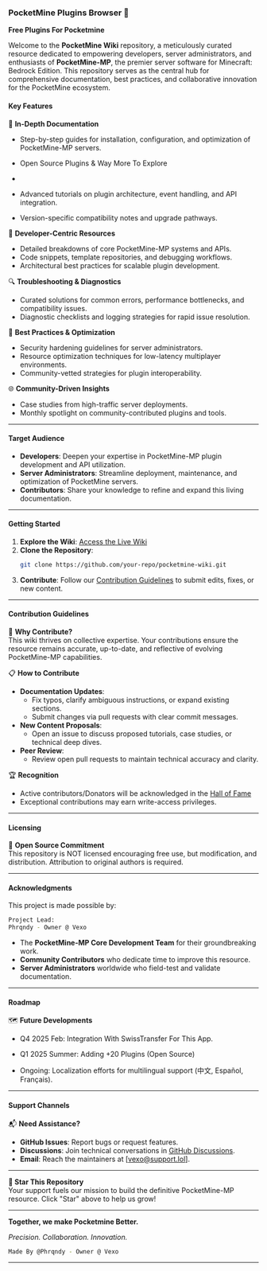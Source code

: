 


### **PocketMine Plugins Browser** 📘  
**Free Plugins For Pocketmine**  

Welcome to the **PocketMine Wiki** repository, a meticulously curated resource dedicated to empowering developers, server administrators, and enthusiasts of **PocketMine-MP**, the premier server software for Minecraft: Bedrock Edition. This repository serves as the central hub for comprehensive documentation, best practices, and collaborative innovation for the PocketMine ecosystem.  



#### **Key Features**  
📘 **In-Depth Documentation**  
- Step-by-step guides for installation, configuration, and optimization of PocketMine-MP servers.
- Open Source Plugins & Way More To Explore

- 
- Advanced tutorials on plugin architecture, event handling, and API integration.  
- Version-specific compatibility notes and upgrade pathways.  

🔧 **Developer-Centric Resources**  
- Detailed breakdowns of core PocketMine-MP systems and APIs.  
- Code snippets, template repositories, and debugging workflows.  
- Architectural best practices for scalable plugin development.  

🔍 **Troubleshooting & Diagnostics**  
- Curated solutions for common errors, performance bottlenecks, and compatibility issues.  
- Diagnostic checklists and logging strategies for rapid issue resolution.  

📝 **Best Practices & Optimization**  
- Security hardening guidelines for server administrators.  
- Resource optimization techniques for low-latency multiplayer environments.  
- Community-vetted strategies for plugin interoperability.  

🌐 **Community-Driven Insights**  
- Case studies from high-traffic server deployments.  
- Monthly spotlight on community-contributed plugins and tools.  

---

#### **Target Audience**  
- **Developers**: Deepen your expertise in PocketMine-MP plugin development and API utilization.  
- **Server Administrators**: Streamline deployment, maintenance, and optimization of PocketMine servers.  
- **Contributors**: Share your knowledge to refine and expand this living documentation.  

---

#### **Getting Started**  
1. **Explore the Wiki**: [Access the Live Wiki](https://your-wiki-link)  
2. **Clone the Repository**:  
   ```bash  
   git clone https://github.com/your-repo/pocketmine-wiki.git  
   ```  
3. **Contribute**: Follow our [Contribution Guidelines](link-to-contributing.md) to submit edits, fixes, or new content.  

---

#### **Contribution Guidelines**  
🤝 **Why Contribute?**  
This wiki thrives on collective expertise. Your contributions ensure the resource remains accurate, up-to-date, and reflective of evolving PocketMine-MP capabilities.  

📋 **How to Contribute**  
- **Documentation Updates**:  
  - Fix typos, clarify ambiguous instructions, or expand existing sections.  
  - Submit changes via pull requests with clear commit messages.  
- **New Content Proposals**:  
  - Open an issue to discuss proposed tutorials, case studies, or technical deep dives.  
- **Peer Review**:  
  - Review open pull requests to maintain technical accuracy and clarity.  



🏆 **Recognition**  
- Active contributors/Donators will be acknowledged in the [Hall of Fame](https://github.com/PhrqndyDevs/Pocketmine-Wiki/blob/main/HallOfFame)
- Exceptional contributions may earn write-access privileges.  

---

#### **Licensing**  
📜 **Open Source Commitment**  
This repository is NOT licensed encouraging free use, but modification, and distribution. Attribution to original authors is required.  

---

#### **Acknowledgments**  
This project is made possible by:  
```bash
Project Lead:
Phrqndy - Owner @ Vexo
```
-  The **PocketMine-MP Core Development Team** for their groundbreaking work.  
- **Community Contributors** who dedicate time to improve this resource.  
- **Server Administrators** worldwide who field-test and validate documentation.  

---

#### **Roadmap**  
🗺️ **Future Developments**  
- Q4 2025 Feb: Integration With SwissTransfer For This App.

- Q1 2025 Summer: Adding +20 Plugins (Open Source)

- Ongoing: Localization efforts for multilingual support (中文, Español, Français).  

---

#### **Support Channels**  
📬 **Need Assistance?**  
- **GitHub Issues**: Report bugs or request features.  
- **Discussions**: Join technical conversations in [GitHub Discussions](link-to-discussions).  
- **Email**: Reach the maintainers at [vexo@support.lol].  

---

**🌟 Star This Repository**  
Your support fuels our mission to build the definitive PocketMine-MP resource. Click "Star" above to help us grow!  

---

**Together, we make Pocketmine Better.**  

*Precision. Collaboration. Innovation.*  
   ```bash
Made By @Phrqndy - Owner @ Vexo
   ```

---
